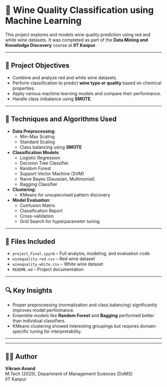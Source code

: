 # 🍷 Wine Quality Classification using Machine Learning

This project explores and models wine quality prediction using red and white wine datasets. It was completed as part of the **Data Mining and Knowledge Discovery** course at **IIT Kanpur**.

---

## 📌 Project Objectives

- Combine and analyze red and white wine datasets.
- Perform classification to predict **wine type or quality** based on chemical properties.
- Apply various machine learning models and compare their performance.
- Handle class imbalance using **SMOTE**.

---

## 🧰 Techniques and Algorithms Used

- **Data Preprocessing**:
  - Min-Max Scaling
  - Standard Scaling
  - Class balancing using **SMOTE**
- **Classification Models**:
  - Logistic Regression
  - Decision Tree Classifier
  - Random Forest
  - Support Vector Machine (SVM)
  - Naive Bayes (Gaussian, Multinomial)
  - Bagging Classifier
- **Clustering**:
  - KMeans for unsupervised pattern discovery
- **Model Evaluation**:
  - Confusion Matrix
  - Classification Report
  - Cross-validation
  - Grid Search for hyperparameter tuning

---

## 📂 Files Included

- `project_Final.ipynb` – Full analysis, modeling, and evaluation code
- `winequality-red.csv` – Red wine dataset
- `winequality-white.csv` – White wine dataset
- `README.md` – Project documentation

---

## 🔍 Key Insights

- Proper preprocessing (normalization and class balancing) significantly improves model performance.
- Ensemble models like **Random Forest** and **Bagging** performed better than individual classifiers.
- KMeans clustering showed interesting groupings but requires domain-specific tuning for interpretability.

---

---

## 👨‍💻 Author

**Vikram Anand**  
M.Tech (2025), Department of Management Sciences (DoMS)  
IIT Kanpur
